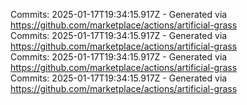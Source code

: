 Commits: 2025-01-17T19:34:15.917Z - Generated via https://github.com/marketplace/actions/artificial-grass
<br>
Commits: 2025-01-17T19:34:15.917Z - Generated via https://github.com/marketplace/actions/artificial-grass
<br>
Commits: 2025-01-17T19:34:15.917Z - Generated via https://github.com/marketplace/actions/artificial-grass
<br>
Commits: 2025-01-17T19:34:15.917Z - Generated via https://github.com/marketplace/actions/artificial-grass
<br>
